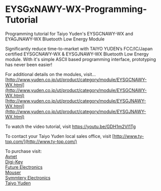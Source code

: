 # EYSGxNAWY-WX-Programming-Tutorial
Programming tutorial for Taiyo Yuden's EYSGCNAWY-WX and EYAGJNAWY-WX Bluetooth Low Energy Module

Significantly reduce time-to-market with TAIYO YUDEN’s FCC/IC/Japan certified EYSGCNAWY-WX & EYSGJNAWY-WX Bluetooth Low Energy module. With it's simple ASCII based programming interface, prototyping has never been easier!

For additional details on the modules, visit...   
[http://www.yuden.co.jp/ut/product/category/module/EYSGCNAWY-WX.html](http://www.yuden.co.jp/ut/product/category/module/EYSGCNAWY-WX.html)    
[http://www.yuden.co.jp/ut/product/category/module/EYSGJNAWY-WX.html](http://www.yuden.co.jp/ut/product/category/module/EYSGJNAWY-WX.html)

To watch the video tutorial, visit https://youtu.be/GDH1m2VI1Tg

To contact your Taiyo Yuden local sales office, visit [http://www.ty-top.com/](http://www.ty-top.com/)    

To purchase visit:    
[Avnet](http://www.avnet.com)   
[Digi-Key](http://www.digikey.com)      
[Future Electronics](http://www.futureelectronics.com)    
[Mouser](http://www.mouser.com)     
[Symmtery Electronics](http://www.semiconductorstore.com)    
[Taiyo Yuden](http://www.ty-top.com)  
